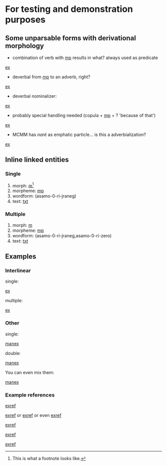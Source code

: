 # For testing and demonstration purposes

## Some unparsable forms with derivational morphology

* combination of verb with [mp](kempinire) results in what? always used as predicate

[ex](convrisamaj-07)

* deverbal from [mp](tunami-hide) to an adverb, right?

[ex](convrisamaj-09)

* deverbal nominalizer:

[ex](convrisamaj-13)

* probably special handling needed (copula + [mp](pekeon) + ? 'because of that') 

[ex](convrisamaj-29)

* MCMM has *narë* as emphatic particle... is this a adverbialization?

[ex](convrisamaj-47)

## Inline linked entities

### Single
1. morph: [m](pljne1)[^2]
1. morpheme: [mp](jnepl)
1. wordform: (asamo-0-ri-jraneg)
1. text: [txt](HistAnFo)

[^2]: This is what a footnote looks like.

### Multiple
1. morph: [m](pljne1,ipert)
1. morpheme: [mp](jnepl,rupert)
1. wordform: (asamo-0-ri-jraneg,asamo-0-ri-zero)
1. text: [txt](HistAnFo,CtoRat)

## Examples

### Interlinear

single:

[ex](ctorat-34)

multiple:

[ex](ctorat-35,ctorat-36?example_id=multiigt)

### Other

single:

[manex](test1)

double:

[manex](multiparttest)

You can even mix them:

[manex](multiparttest2)

### Example references

[exref](ctorat-34)

[exref](multiigt) or [exref](ctorat-36) or even [exref](multiigt?suffix=a-b)

[exref](test1)

[exref](multiparttest)

[exref](test1?end=multiparttest)
